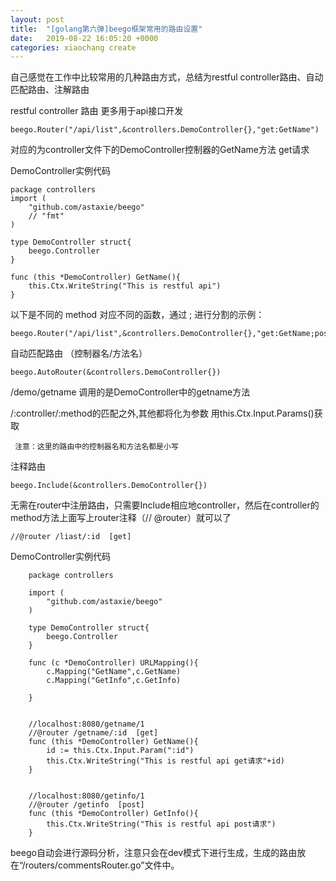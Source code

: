 ```yaml
---
layout: post
title:  "[golang第六弹]beego框架常用的路由设置"
date:   2019-08-22 16:05:20 +0000
categories: xiaochang create
---
```


自己感觉在工作中比较常用的几种路由方式，总结为restful controller路由、自动匹配路由、注解路由


restful controller 路由 更多用于api接口开发

	beego.Router("/api/list",&controllers.DemoController{},"get:GetName")

   对应的为controller文件下的DemoController控制器的GetName方法  get请求


   DemoController实例代码

	package controllers
	import (
		"github.com/astaxie/beego"
		// "fmt"
	)

	type DemoController struct{
		beego.Controller
	}

	func (this *DemoController) GetName(){
		this.Ctx.WriteString("This is restful api")
	}

   以下是不同的 method 对应不同的函数，通过 ; 进行分割的示例：

	beego.Router("/api/list",&controllers.DemoController{},"get:GetName;post:PostName")



自动匹配路由 （控制器名/方法名）

	beego.AutoRouter(&controllers.DemoController{})

   /demo/getname  调用的是DemoController中的getname方法   

   /:controller/:method的匹配之外,其他都将化为参数  用this.Ctx.Input.Params()获取

     注意：这里的路由中的控制器名和方法名都是小写


注释路由
	
	beego.Include(&controllers.DemoController{})
	
 无需在router中注册路由，只需要Include相应地controller，然后在controller的method方法上面写上router注释（// @router）就可以了

	//@router /liast/:id  [get]


   DemoController实例代码

		package controllers

		import (
			"github.com/astaxie/beego"
		)

		type DemoController struct{
			beego.Controller
		}

		func (c *DemoController) URLMapping(){
			c.Mapping("GetName",c.GetName)
			c.Mapping("GetInfo",c.GetInfo)

		}


		//localhost:8080/getname/1
		//@router /getname/:id  [get]
		func (this *DemoController) GetName(){
			id := this.Ctx.Input.Param(":id")
			this.Ctx.WriteString("This is restful api get请求"+id)
		}


		//localhost:8080/getinfo/1
		//@router /getinfo  [post]
		func (this *DemoController) GetInfo(){
			this.Ctx.WriteString("This is restful api post请求")
		}

   beego自动会进行源码分析，注意只会在dev模式下进行生成，生成的路由放在“/routers/commentsRouter.go”文件中。
